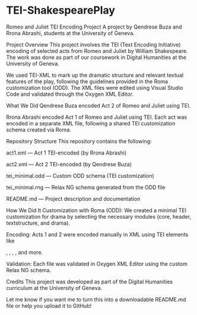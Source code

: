 # TEI-ShakespearePlay 

Romeo and Juliet TEI Encoding Project
A project by Qendrese Buza and Rrona Abrashi, students at the University of Geneva.

Project Overview
This project involves the TEI (Text Encoding Initiative) encoding of selected acts from Romeo and Juliet by William Shakespeare. The work was done as part of our coursework in Digital Humanities at the University of Geneva.

We used TEI-XML to mark up the dramatic structure and relevant textual features of the play, following the guidelines provided in the Roma customization tool (ODD). The XML files were edited using Visual Studio Code and validated through the Oxygen XML Editor.

What We Did
Qendrese Buza encoded Act 2 of Romeo and Juliet using TEI.

Rrona Abrashi encoded Act 1 of Romeo and Juliet using TEI.
Each act was encoded in a separate XML file, following a shared TEI customization schema created via Roma.

Repository Structure
This repository contains the following:

act1.xml — Act 1 TEI-encoded (by Rrona Abrashi)

act2.xml — Act 2 TEI-encoded (by Qendrese Buza)

tei_minimal.odd — Custom ODD schema (TEI customization)

tei_minimal.rng — Relax NG schema generated from the ODD file

README.md — Project description and documentation

How We Did It
Customization with Roma (ODD):
We created a minimal TEI customization for drama by selecting the necessary modules (core, header, textstructure, and drama).

Encoding:
Acts 1 and 2 were encoded manually in XML using TEI elements like <div>, <sp>, <speaker>, <stage>, and more.

Validation:
Each file was validated in Oxygen XML Editor using the custom Relax NG schema.

Credits
This project was developed as part of the Digital Humanities curriculum at the University of Geneva.

Let me know if you want me to turn this into a downloadable README.md file or help you upload it to GitHub!
